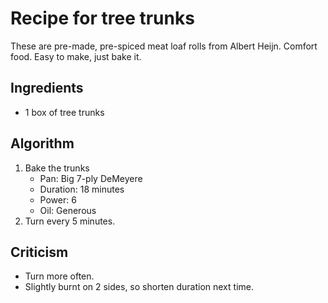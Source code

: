 Recipe for tree trunks
======================
These are pre-made, pre-spiced meat loaf rolls from Albert Heijn. Comfort food. Easy to make, just bake it.

Ingredients
-----------
- 1 box of tree trunks

Algorithm
---------
1. Bake the trunks
	- Pan: Big 7-ply DeMeyere
	- Duration: 18 minutes
	- Power: 6
	- Oil: Generous
2. Turn every 5 minutes.

Criticism
---------
- Turn more often.
- Slightly burnt on 2 sides, so shorten duration next time.
